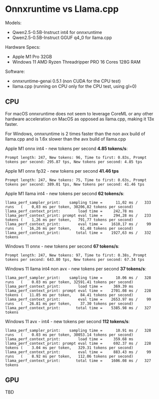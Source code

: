 Onnxruntime vs Llama.cpp
========================

Models: 

- Qwen2.5-0.5B-Instruct int4 for onnxruntime
- Qwen2.5-0.5B-Instruct GGUF q4_0 for llama.cpp

Hardware Specs:

- Apple M1 Pro 32GB
- Windows 11 AMD Ryzen Threadripper PRO 16 Cores 128G RAM


Software:

- onnxruntime-genai 0.5.1 (non CUDA for the CPU test)
- llama.cpp (running on CPU only for the CPU test, using gl=0)



CPU
---

For macOS onnxruntime does not seem to leverage CoreML or any other hardware acceleration on MacOS
as opposed as llama.cpp, making it 13x faster.

For Windows, onnxruntime is 2 times faster than the non avx build of llama.cpp
and is 1.6x slower than the avx build of llama.cpp  

Apple M1 onnx int4 - new tokens per second **4.85 tokens/s**:

```
Prompt length: 247, New tokens: 96, Time to first: 0.83s, Prompt tokens per second: 295.87 tps, New tokens per second: 4.85 tps
```

Apple M1 onnx fp32 - new tokens per second **41.46 tps** 

```
Prompt length: 247, New tokens: 75, Time to first: 0.63s, Prompt tokens per second: 389.01 tps, New tokens per second: 41.46 tps
```

Apple M1 llama int4 - new tokens per second **62 tokens/s**:

```
llama_perf_sampler_print:    sampling time =      11,02 ms /   333 runs   (    0,03 ms per token, 30206,82 tokens per second)
llama_perf_context_print:        load time =     242,78 ms
llama_perf_context_print: prompt eval time =     294,28 ms /   233 tokens (    1,26 ms per token,   791,77 tokens per second)
llama_perf_context_print:        eval time =    1610,17 ms /    99 runs   (   16,26 ms per token,    61,48 tokens per second)
llama_perf_context_print:       total time =    1927,63 ms /   332 tokens
```

Windows 11 onnx - new tokens per second **67 tokens/s**:

```
Prompt length: 247, New tokens: 97, Time to first: 0.38s, Prompt tokens per second: 643.80 tps, New tokens per second: 67.34 tps
```

Windows 11 llama int4 non avx - new tokens per second **37 tokens/s**:

```
llama_perf_sampler_print:    sampling time =      10.06 ms /   328 runs   (    0.03 ms per token, 32591.41 tokens per second)
llama_perf_context_print:        load time =     369.39 ms
llama_perf_context_print: prompt eval time =    2701.08 ms /   228 tokens (   11.85 ms per token,    84.41 tokens per second)
llama_perf_context_print:        eval time =    2653.97 ms /    99 runs   (   26.81 ms per token,    37.30 tokens per second)
llama_perf_context_print:       total time =    5385.98 ms /   327 tokens
```


Windows 11 avx - int4 - new tokens per second **112 tokens/s**:

```
llama_perf_sampler_print:    sampling time =      10.91 ms /   328 runs   (    0.03 ms per token, 30053.14 tokens per second)
llama_perf_context_print:        load time =     359.68 ms
llama_perf_context_print: prompt eval time =     692.37 ms /   228 tokens (    3.04 ms per token,   329.31 tokens per second)
llama_perf_context_print:        eval time =     883.43 ms /    99 runs   (    8.92 ms per token,   112.06 tokens per second)
llama_perf_context_print:       total time =    1606.08 ms /   327 tokens
```


GPU 
---

TBD
